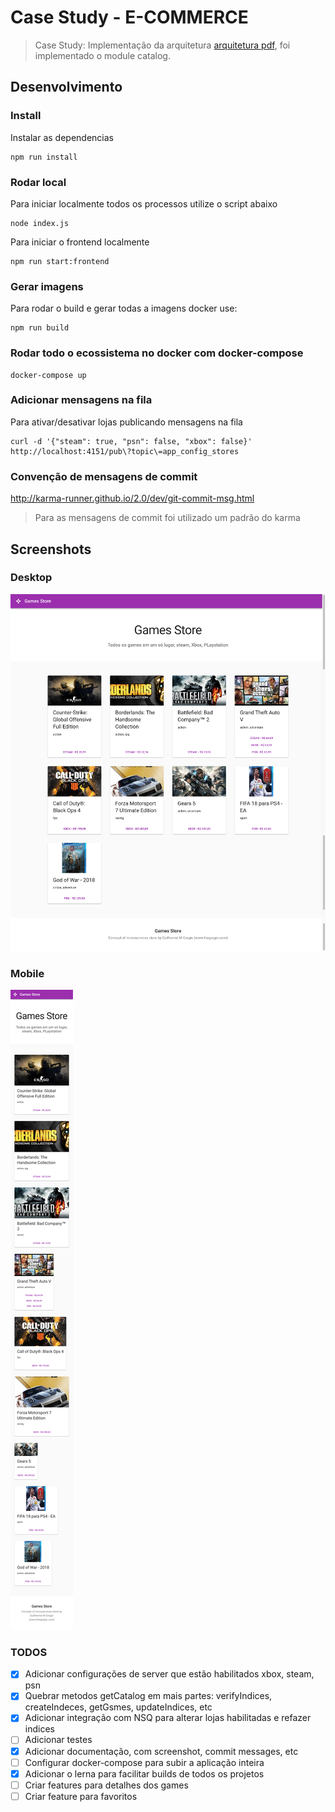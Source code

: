 # Case Study - E-COMMERCE

> Case Study: Implementação da arquitetura [arquitetura pdf], foi implementado o module catalog.

## Desenvolvimento

### Install

Instalar as dependencias

```
npm run install
```

### Rodar local

Para iniciar localmente todos os processos utilize o script abaixo

```
node index.js
```

Para iniciar o frontend localmente

```
npm run start:frontend
```

### Gerar imagens

Para rodar o build e gerar todas a imagens docker use:

```
npm run build
```

### Rodar todo o ecossistema no docker com docker-compose

```
docker-compose up
```

### Adicionar mensagens na fila

Para ativar/desativar lojas publicando mensagens na fila

```
curl -d '{"steam": true, "psn": false, "xbox": false}' http://localhost:4151/pub\?topic\=app_config_stores
```

### Convenção de mensagens de commit

<http://karma-runner.github.io/2.0/dev/git-commit-msg.html>

> Para as mensagens de commit foi utilizado um padrão do karma

## Screenshots

### Desktop

![desktop][screenshot desktop]

### Mobile

![mobile][screenshot mobile]

### TODOS

- [x] Adicionar configurações de server que estão habilitados xbox, steam, psn
- [x] Quebrar metodos getCatalog em mais partes: verifyIndices, createIndeces, getGsmes, updateIndices, etc
- [x] Adicionar integração com NSQ para alterar lojas habilitadas e refazer indices
- [ ] Adicionar testes
- [x] Adicionar documentação, com screenshot, commit messages, etc
- [ ] Configurar docker-compose para subir a aplicação inteira
- [x] Adicionar o lerna para facilitar builds de todos os projetos
- [ ] Criar features para detalhes dos games
- [ ] Criar feature para favoritos

[arquitetura pdf]: ./resources/arquitetura.pdf
[screenshot mobile]: ./resources/screenshot-mobile.png
[screenshot desktop]: ./resources/scrrenshot-desktop.png
